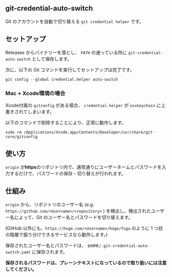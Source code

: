 ## git-credential-auto-switch

Git のアカウントを自動で切り替える `git credential helper` です。

## セットアップ

Releases からバイナリーを落とし、 `PATH` の通っている所に `git-credential-auto-switch` として保存します。

次に、以下の Git コマンドを実行してセットアップは完了です。

```
git config --global credential.helper auto-switch
```

### Mac + Xcode環境の場合

Xcode付属の `gitconfig` がある場合、 `credential.helper` が `osxkeychain` に上書きされてしまいます。

以下のコマンドで削除することにより、正常に動作します。

```
sudo rm /Applications/Xcode.app/Contents/Developer/usr/share/git-core/gitconfig
```

## 使い方

`origin` が**https**のリポジトリ内で、通常通りにユーザーネームとパスワードを入力するだけで、パスワードの保存・切り替えが行われます。

## 仕組み

`origin` から、リポジトリのユーザー名 (e.g. `https://github.com/<Username>/<repository>` ) を検出し、検出されたユーザー名によって、Git のユーザー名とパスワードを切り替えます。

(GitHub 以外にも、`https://hoge.com/<Username>/hoge/fuga` のように 1 つ目の階層で振り分けできるサービスなら動作します。)

保存されたユーザー名とパスワードは、 `$HOME/.git-credential-auto-switch.yaml` に保存されます。

**保存されるパスワードは、プレーンテキストになっているので取り扱いには注意してください。**
